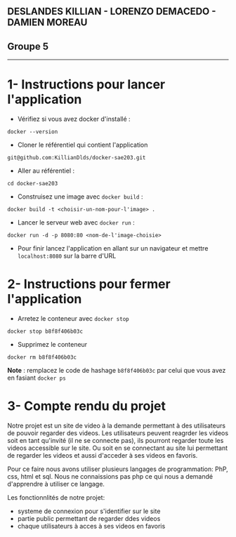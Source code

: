 ## DESLANDES KILLIAN - LORENZO DEMACEDO - DAMIEN MOREAU
## Groupe 5

------------------------------------------------------

# 1- Instructions pour lancer l'application

- Vérifiez si vous avez docker d'installé :
```shell
docker --version
```

- Cloner le référentiel qui contient l'application
```shell
git@github.com:KillianDlds/docker-sae203.git
```

- Aller au référentiel :
```shell
cd docker-sae203
```

- Construisez une image avec ```docker build``` : 
```shell
docker build -t <choisir-un-nom-pour-l'image> .
```

- Lancer le serveur web avec ```docker run``` :
```shell
docker run -d -p 8080:80 <nom-de-l'image-choisie>
```

- Pour finir lancez l'application en allant sur un navigateur et mettre ```localhost:8080``` sur la barre d'URL

# 2- Instructions pour fermer l'application

- Arretez le conteneur avec ```docker stop```
```shell
docker stop b8f8f406b03c
```

- Supprimez le conteneur 
```shell
docker rm b8f8f406b03c
```

**Note** : remplacez le code de hashage ```b8f8f406b03c``` par celui que vous avez en fasiant ```docker ps```


# 3- Compte rendu du projet 

Notre projet est un site de video à la demande permettant à des utilisateurs de pouvoir regarder des videos. Les utilisateurs peuvent reagrder les videos soit en tant qu'invité (il ne se connecte pas), ils pourront regarder toute les videos accessible sur le site. Ou soit en se connectant au site lui permettant de regarder les videos et aussi d'acceder à ses videos en favoris.

Pour ce faire nous avons utiliser plusieurs langages de programmation: PhP, css, html et sql.
Nous ne connaissions pas php ce qui nous a demandé d'apprendre à utiliser ce langage.

Les fonctionnlités de notre projet:
- systeme de connexion pour s'identifier sur le site
- partie public permettant de regarder ddes videos
- chaque utilisateurs à acces à ses videos en favoris 
